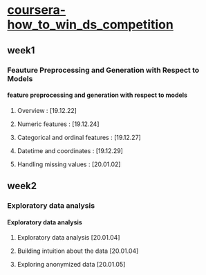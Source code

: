# [coursera-how_to_win_ds_competition](https://www.coursera.org/learn/competitive-data-science/home/welcome)

## week1

### Feauture Preprocessing and Generation with Respect to Models

#### feature preprocessing and generation with respect to models

1. Overview : [19.12.22]

2. Numeric features : [19.12.24]

3. Categorical and ordinal features : [19.12.27]

4. Datetime and coordinates : [19.12.29]

5. Handling missing values : [20.01.02]

## week2

### Exploratory data analysis

#### Exploratory data analysis

1. Exploratory data analysis [20.01.04]

2. Building intuition about the data [20.01.04]

3. Exploring anonymized data [20.01.05]




